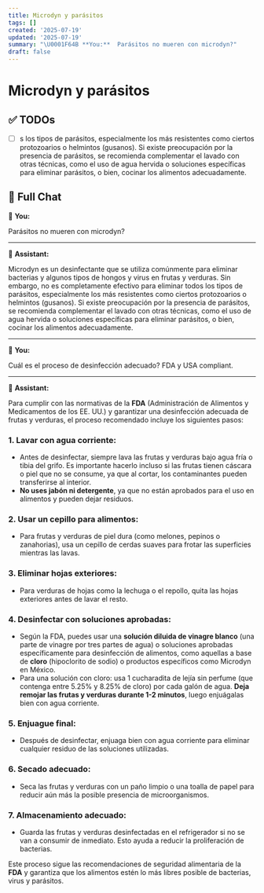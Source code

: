```yaml
---
title: Microdyn y parásitos
tags: []
created: '2025-07-19'
updated: '2025-07-19'
summary: "\U0001F64B **You:**  Parásitos no mueren con microdyn?"
draft: false
---
```


# Microdyn y parásitos

## ✅ TODOs
- [ ] s los tipos de parásitos, especialmente los más resistentes como ciertos protozoarios o helmintos (gusanos). Si existe preocupación por la presencia de parásitos, se recomienda complementar el lavado con otras técnicas, como el uso de agua hervida o soluciones específicas para eliminar parásitos, o bien, cocinar los alimentos adecuadamente.

## 🧠 Full Chat

🙋 **You:**

Parásitos no mueren con microdyn?

---

🤖 **Assistant:**

Microdyn es un desinfectante que se utiliza comúnmente para eliminar bacterias y algunos tipos de hongos y virus en frutas y verduras. Sin embargo, no es completamente efectivo para eliminar todos los tipos de parásitos, especialmente los más resistentes como ciertos protozoarios o helmintos (gusanos). Si existe preocupación por la presencia de parásitos, se recomienda complementar el lavado con otras técnicas, como el uso de agua hervida o soluciones específicas para eliminar parásitos, o bien, cocinar los alimentos adecuadamente.

---

🙋 **You:**

Cuál es el proceso de desinfección adecuado? FDA y USA compliant.

---

🤖 **Assistant:**

Para cumplir con las normativas de la **FDA** (Administración de Alimentos y Medicamentos de los EE. UU.) y garantizar una desinfección adecuada de frutas y verduras, el proceso recomendado incluye los siguientes pasos:

### 1. **Lavar con agua corriente**:
   - Antes de desinfectar, siempre lava las frutas y verduras bajo agua fría o tibia del grifo. Es importante hacerlo incluso si las frutas tienen cáscara o piel que no se consume, ya que al cortar, los contaminantes pueden transferirse al interior.
   - **No uses jabón ni detergente**, ya que no están aprobados para el uso en alimentos y pueden dejar residuos.

### 2. **Usar un cepillo para alimentos**:
   - Para frutas y verduras de piel dura (como melones, pepinos o zanahorias), usa un cepillo de cerdas suaves para frotar las superficies mientras las lavas.

### 3. **Eliminar hojas exteriores**:
   - Para verduras de hojas como la lechuga o el repollo, quita las hojas exteriores antes de lavar el resto.

### 4. **Desinfectar con soluciones aprobadas**:
   - Según la FDA, puedes usar una **solución diluida de vinagre blanco** (una parte de vinagre por tres partes de agua) o soluciones aprobadas específicamente para desinfección de alimentos, como aquellas a base de **cloro** (hipoclorito de sodio) o productos específicos como Microdyn en México.
   - Para una solución con cloro: usa 1 cucharadita de lejía sin perfume (que contenga entre 5.25% y 8.25% de cloro) por cada galón de agua. **Deja remojar las frutas y verduras durante 1-2 minutos**, luego enjuágalas bien con agua corriente.

### 5. **Enjuague final**:
   - Después de desinfectar, enjuaga bien con agua corriente para eliminar cualquier residuo de las soluciones utilizadas.

### 6. **Secado adecuado**:
   - Seca las frutas y verduras con un paño limpio o una toalla de papel para reducir aún más la posible presencia de microorganismos.

### 7. **Almacenamiento adecuado**:
   - Guarda las frutas y verduras desinfectadas en el refrigerador si no se van a consumir de inmediato. Esto ayuda a reducir la proliferación de bacterias.

Este proceso sigue las recomendaciones de seguridad alimentaria de la **FDA** y garantiza que los alimentos estén lo más libres posible de bacterias, virus y parásitos.